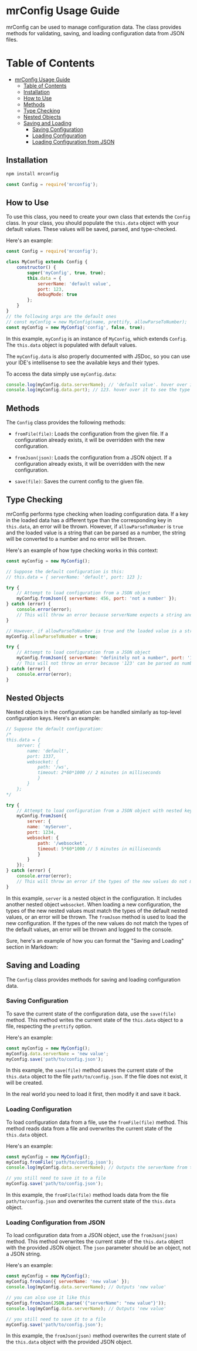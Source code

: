 # mrConfig Usage Guide

mrConfig can be used to manage configuration data. The class provides methods for validating, saving, and loading configuration data from JSON files.
# Table of Contents

* [mrConfig Usage Guide](#mrconfig-usage-guide)
  + [Table of Contents](#table-of-contents)
  + [Installation](#installation)
  + [How to Use](#how-to-use)
  + [Methods](#methods)
  + [Type Checking](#type-checking)
  + [Nested Objects](#nested-objects)
  + [Saving and Loading](#saving-and-loading)
    - [Saving Configuration](#saving-configuration)
    - [Loading Configuration](#loading-configuration)
    - [Loading Configuration from JSON](#loading-configuration-from-json)

## Installation

```bash
npm install mrconfig
```

```javascript
const Config = require('mrconfig');
```

## How to Use

To use this class, you need to create your own class that extends the `Config` class. In your class, you should populate the `this.data` object with your default values. These values will be saved, parsed, and type-checked.

Here's an example:

```javascript
const Config = require('mrconfig');

class MyConfig extends Config {
    constructor() {
        super('myConfig', true, true);
        this.data = {
            serverName: 'default value',
            port: 123,
            debugMode: true
        };
    }
}
// the following args are the default ones
// const myConfig = new MyConfig(name, prettify, allowParseToNumber);
const myConfig = new MyConfig('config', false, true);
```

In this example,  `myConfig` is an instance of `MyConfig`, which extends `Config`. The `this.data` object is populated with default values.

The `myConfig.data` is also properly documented with JSDoc, so you can use your IDE's intellisense to see the available keys and their types.

To access the data simply use `myConfig.data`:

```javascript
console.log(myConfig.data.serverName); // 'default value'. hover over it to see the type 'string'
console.log(myConfig.data.port); // 123. hover over it to see the type 'number'

```

## Methods

The `Config` class provides the following methods:

* `fromFile(file)`: Loads the configuration from the given file. If a configuration already exists, it will be overridden with the new configuration.

* `fromJson(json)`: Loads the configuration from a JSON object. If a configuration already exists, it will be overridden with the new configuration.

* `save(file)`: Saves the current config to the given file.

## Type Checking

mrConfig performs type checking when loading configuration data. If a key in the loaded data has a different type than the corresponding key in `this.data`, an error will be thrown. However, if `allowParseToNumber` is `true` and the loaded value is a string that can be parsed as a number, the string will be converted to a number and no error will be thrown.

Here's an example of how type checking works in this context:

```javascript
const myConfig = new MyConfig();

// Suppose the default configuration is this:
// this.data = { serverName: 'default', port: 123 };

try {
    // Attempt to load configuration from a JSON object
    myConfig.fromJson({ serverName: 456, port: 'not a number' });
} catch (error) {
    console.error(error);
    // This will throw an error because serverName expects a string and port expects a number
}

// However, if allowParseToNumber is true and the loaded value is a string that can be parsed as a number, no error will be thrown
myConfig.allowParseToNumber = true;

try {
    // Attempt to load configuration from a JSON object
    myConfig.fromJson({ serverName: "definitely not a number", port: '123' });
    // This will not throw an error because '123' can be parsed as numbers
} catch (error) {
    console.error(error);
}
```

## Nested Objects

Nested objects in the configuration can be handled similarly as top-level configuration keys. Here's an example:

```javascript
// Suppose the default configuration:
/* 
this.data = { 
    server: { 
        name: 'default', 
        port: 1337, 
        websocket: { 
            path: '/ws', 
            timeout: 2*60*1000 // 2 minutes in milliseconds
            } 
        } 
    };
*/

try {
    // Attempt to load configuration from a JSON object with nested keys
    myConfig.fromJson({ 
        server: { 
        name: 'myServer', 
        port: 1234, 
        websocket: { 
            path: '/websocket', 
            timeout: 5*60*1000 // 5 minutes in milliseconds
            } 
        } 
    });
} catch (error) {
    console.error(error);
    // This will throw an error if the types of the new values do not match the types of the default values
}
```

In this example,  `server` is a nested object in the configuration. It includes another nested object `websocket`. When loading a new configuration, the types of the new nested values must match the types of the default nested values, or an error will be thrown. The `fromJson` method is used to load the new configuration. If the types of the new values do not match the types of the default values, an error will be thrown and logged to the console.

Sure, here's an example of how you can format the "Saving and Loading" section in Markdown:

## Saving and Loading

The `Config` class provides methods for saving and loading configuration data.

### Saving Configuration

To save the current state of the configuration data, use the `save(file)` method. This method writes the current state of the `this.data` object to a file, respecting the `prettify` option.

Here's an example:

```javascript
const myConfig = new MyConfig();
myConfig.data.serverName = 'new value';
myConfig.save('path/to/config.json');
```

In this example, the `save(file)` method saves the current state of the `this.data` object to the file `path/to/config.json`. If the file does not exist, it will be created.

In the real world you need to load it first, then modify it and save it back.

### Loading Configuration

To load configuration data from a file, use the `fromFile(file)` method. This method reads data from a file and overwrites the current state of the `this.data` object.

Here's an example:

```javascript
const myConfig = new MyConfig();
myConfig.fromFile('path/to/config.json');
console.log(myConfig.data.serverName); // Outputs the serverName from the loaded configuration

// you still need to save it to a file
myConfig.save('path/to/config.json');
```

In this example, the `fromFile(file)` method loads data from the file `path/to/config.json` and overwrites the current state of the `this.data` object.

### Loading Configuration from JSON

To load configuration data from a JSON object, use the `fromJson(json)` method. This method overwrites the current state of the `this.data` object with the provided JSON object. The `json` parameter should be an object, not a JSON string.

Here's an example:

```javascript
const myConfig = new MyConfig();
myConfig.fromJson({ serverName: 'new value' });
console.log(myConfig.data.serverName); // Outputs 'new value'

// you can also use it like this
myConfig.fromJson(JSON.parse('{"serverName": "new value"}'));
console.log(myConfig.data.serverName); // Outputs 'new value'

// you still need to save it to a file
myConfig.save('path/to/config.json');
```

In this example, the `fromJson(json)` method overwrites the current state of the `this.data` object with the provided JSON object.
